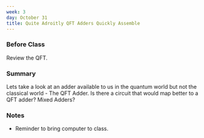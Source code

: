 ```yaml
---
week: 3
day: October 31
title: Quite Adroitly QFT Adders Quickly Assemble
---
```


### Before Class
Review the QFT. 

### Summary
Lets take a look at an adder available to us in the quantum world but not the classical world - The QFT Adder. Is there a circuit that would map better to a QFT adder? Mixed Adders?

### Notes

- Reminder to bring computer to class.
